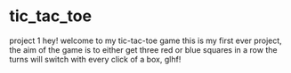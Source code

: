 # tic_tac_toe
project 1
hey! welcome to my tic-tac-toe game this is my first ever project, the aim of the game is to either get three red or blue squares in a row the turns will switch with every click of a box, glhf!
